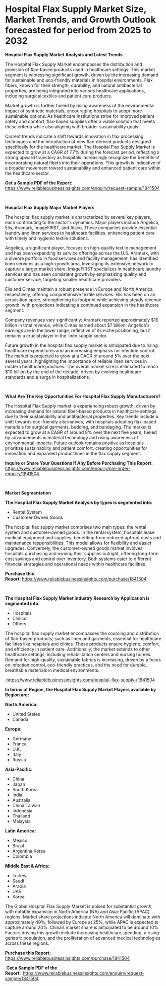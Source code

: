 <p><h1>Hospital Flax Supply Market Size, Market Trends, and Growth Outlook forecasted for period from 2025 to 2032</h1></p><p><strong>Hospital Flax Supply Market Analysis and Latest Trends</strong></p>
<p><p>The Hospital Flax Supply Market encompasses the distribution and provision of flax-based products used in healthcare settings. This market segment is witnessing significant growth, driven by the increasing demand for sustainable and eco-friendly materials in hospital environments. Flax fibers, known for their strength, durability, and natural antibacterial properties, are being integrated into various healthcare applications, including surgical textiles and patient care products.</p><p>Market growth is further fueled by rising awareness of the environmental impact of synthetic materials, encouraging hospitals to adopt more sustainable options. As healthcare institutions strive for improved patient safety and comfort, flax-based supplies offer a viable solution that meets these criteria while also aligning with broader sustainability goals.</p><p>Current trends indicate a shift towards innovation in flax processing techniques and the introduction of new flax-derived products designed specifically for the healthcare market. The Hospital Flax Supply Market is expected to grow at a CAGR of 7.7% during the forecast period, reflecting a strong upward trajectory as hospitals increasingly recognize the benefits of incorporating natural fibers into their operations. This growth is indicative of a broader movement toward sustainability and enhanced patient care within the healthcare sector.</p></p>
<p><strong>Get a Sample PDF of the Report:&nbsp;</strong> <a href="https://www.reliablebusinessinsights.com/enquiry/request-sample/1841504?utm_campaign=2099&utm_medium=2&utm_source=Github&utm_content=ia&utm_term=14042025&utm_id=hospital-flax-supply">https://www.reliablebusinessinsights.com/enquiry/request-sample/1841504</a></p>
<p>&nbsp;</p>
<p><strong>Hospital Flax Supply Major Market Players</strong></p>
<p><p>The hospital flax supply market is characterized by several key players, each contributing to the sector's dynamics. Major players include Angelica, Elis, Aramark, ImageFIRST, and Alsco. These companies provide essential laundry and linen services to healthcare facilities, enhancing patient care with timely and hygienic textile solutions.</p><p>Angelica, a significant player, focuses on high-quality textile management and has been expanding its service offerings across the U.S. Aramark, with a diverse portfolio in food services and facility management, has identified linen services as a high-growth area, leveraging its extensive network to capture a larger market share. ImageFIRST specializes in healthcare laundry services and has seen consistent growth by emphasizing quality and customer service, targeting smaller healthcare providers. </p><p>Elis and Cintas maintain a robust presence in Europe and North America, respectively, offering comprehensive textile services. Elis has been on an acquisition spree, strengthening its footprint while achieving steady revenue growth, with projections indicating a continued expansion in the healthcare segment. </p><p>Company revenues vary significantly: Aramark reported approximately $16 billion in total revenue, while Cintas earned about $7 billion. Angelica's earnings are in the lower range, reflective of its niche positioning, but it remains a crucial player in the linen supply sector. </p><p>Future growth in the hospital flax supply market is anticipated due to rising healthcare expenditures and an increasing emphasis on infection control. The market is projected to grow at a CAGR of around 5% over the next several years, highlighting the importance of reliable linen services in modern healthcare practices. The overall market size is estimated to reach $10 billion by the end of the decade, driven by evolving healthcare standards and a surge in hospitalizations.</p></p>
<p>&nbsp;</p>
<p><strong>What Are The Key Opportunities For Hospital Flax Supply Manufacturers?</strong></p>
<p><p>The Hospital Flax Supply market is experiencing robust growth, driven by increasing demand for natural fiber-based products in healthcare settings due to their sustainability and antibacterial properties. Key trends include a shift towards eco-friendly alternatives, with hospitals adopting flax-based materials for surgical garments, bedding, and bandaging. The market is expected to grow at a CAGR of around 8% over the next five years, fueled by advancements in material technology and rising awareness of environmental impacts. Future outlook remains positive as hospitals prioritize sustainability and patient comfort, creating opportunities for innovation and expanded product lines in the flax supply segment.</p></p>
<p><strong>Inquire or Share Your Questions If Any Before Purchasing This Report:</strong> <a href="https://www.reliablebusinessinsights.com/enquiry/pre-order-enquiry/1841504?utm_campaign=2099&utm_medium=2&utm_source=Github&utm_content=ia&utm_term=14042025&utm_id=hospital-flax-supply">https://www.reliablebusinessinsights.com/enquiry/pre-order-enquiry/1841504</a></p>
<p>&nbsp;</p>
<p><strong>Market Segmentation</strong></p>
<p><strong>The Hospital Flax Supply Market Analysis by types is segmented into:</strong></p>
<p><ul><li>Rental System</li><li>Customer Owned Goods</li></ul></p>
<p><p>The hospital flax supply market comprises two main types: the rental system and customer-owned goods. In the rental system, hospitals lease medical equipment and supplies, benefiting from reduced upfront costs and maintenance responsibilities. This model allows for flexibility and easier upgrades. Conversely, the customer-owned goods market involves hospitals purchasing and owning their supplies outright, offering long-term cost savings and control over inventory. Both systems cater to different financial strategies and operational needs within healthcare facilities.</p></p>
<p><strong>Purchase this Report:&nbsp;</strong><a href="https://www.reliablebusinessinsights.com/purchase/1841504?utm_campaign=2099&utm_medium=2&utm_source=Github&utm_content=ia&utm_term=14042025&utm_id=hospital-flax-supply">https://www.reliablebusinessinsights.com/purchase/1841504</a></p>
<p>&nbsp;</p>
<p><strong>The Hospital Flax Supply Market Industry Research by Application is segmented into:</strong></p>
<p><ul><li>Hospitals</li><li>Clinics</li><li>Others</li></ul></p>
<p><p>The hospital flax supply market encompasses the sourcing and distribution of flax-based products, such as linen and garments, essential for healthcare facilities like hospitals and clinics. These products ensure hygiene, comfort, and efficiency in patient care. Additionally, the market extends to other healthcare settings, including rehabilitation centers and nursing homes. Demand for high-quality, sustainable fabrics is increasing, driven by a focus on infection control, eco-friendly practices, and the need for durable, breathable materials in medical environments.</p></p>
<p><a href="https://www.reliablebusinessinsights.com/hospital-flax-supply-r1841504?utm_campaign=2099&utm_medium=2&utm_source=Github&utm_content=ia&utm_term=14042025&utm_id=hospital-flax-supply">&nbsp;https://www.reliablebusinessinsights.com/hospital-flax-supply-r1841504</a></p>
<p><strong>In terms of Region, the Hospital Flax Supply Market Players available by Region are:</strong></p>
<p>
    <p> <strong> North America: </strong>
        <ul>
            <li>United States</li>
            <li>Canada</li>
        </ul>
        </p> 
    <p> <strong> Europe: </strong>
        <ul>
            <li>Germany</li>
            <li>France</li>
            <li>U.K.</li>
            <li>Italy</li>
            <li>Russia</li>
        </ul>
        </p> 
    <p> <strong> Asia-Pacific: </strong>
        <ul>
            <li>China</li>
            <li>Japan</li>
            <li>South Korea</li>
            <li>India</li>
            <li>Australia</li>
            <li>China Taiwan</li>
            <li>Indonesia</li>
            <li>Thailand</li>
            <li>Malaysia</li>
        </ul>
        </p> 
    <p> <strong> Latin America: </strong>
        <ul>
            <li>Mexico</li>
            <li>Brazil</li>
            <li>Argentina Korea</li>
            <li>Colombia</li>
        </ul>
        </p> 
    <p> <strong> Middle East & Africa: </strong>
        <ul>
            <li>Turkey</li>
            <li>Saudi</li>
            <li>Arabia</li>
            <li>UAE</li>
            <li>Korea</li>
        </ul>
    </p>
    </p>
<p><p>The Global Hospital Flax Supply Market is poised for substantial growth, with notable expansion in North America (NA) and Asia-Pacific (APAC) regions. Market share projections indicate North America will dominate with approximately 40%, followed by Europe at 25%, while APAC is expected to capture around 20%. China’s market share is anticipated to be around 10%. Factors driving this growth include increasing healthcare spending, a rising geriatric population, and the proliferation of advanced medical technologies across these regions.</p></p>
<p><strong>Purchase this Report: </strong><a href="https://www.reliablebusinessinsights.com/purchase/1841504?utm_campaign=2099&utm_medium=2&utm_source=Github&utm_content=ia&utm_term=14042025&utm_id=hospital-flax-supply">https://www.reliablebusinessinsights.com/purchase/1841504</a></p>
<p>&nbsp;<strong>Get a Sample PDF of the Report:&nbsp;&nbsp;</strong><a href="https://www.reliablebusinessinsights.com/enquiry/request-sample/1841504?utm_campaign=2099&utm_medium=2&utm_source=Github&utm_content=ia&utm_term=14042025&utm_id=hospital-flax-supply">https://www.reliablebusinessinsights.com/enquiry/request-sample/1841504</a></p>
<p><strong></strong></p>
<p><p></p><p></p><p></p></p>